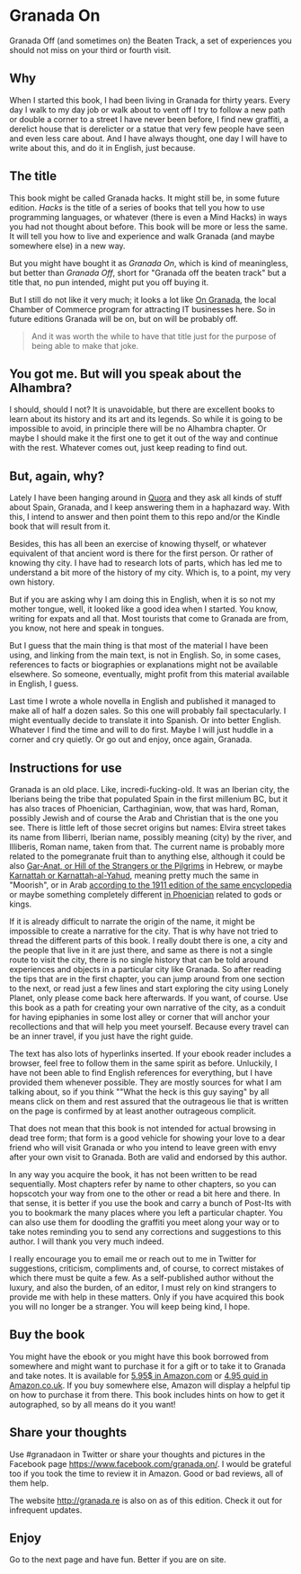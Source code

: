 Granada On
===========

Granada Off (and sometimes on) the Beaten Track, a set of experiences you should not miss on your third or fourth visit.

## Why

When I started this book, I had been living in Granada for thirty years. Every day I walk to my day job or walk about to vent off I try to follow a new path or double a corner to a street I have never been before, I find new graffiti, a derelict house that is derelicter or a statue that very few people have seen and even less care about. And I have always thought, one day I will have to write about this, and do it in English, just because.

## The title

This book might be called Granada hacks. It might still be, in some
future edition. *Hacks* is the title of a series of books that tell
you how to use programming languages, or whatever (there is even a
Mind Hacks) in ways you had not thought about before. This book will
be more or less the same. It will tell you how to live and experience
and walk Granada (and maybe somewhere else) in a new way.

But you might have bought it as *Granada On*, which is kind of
meaningless, but better than *Granada Off*, short for "Granada off the
beaten track" but a title that, no pun intended, might put you off
buying it.

But I still do not like it very much; it looks a lot like
[On Granada](http://www.ongranada.com/en/), the local Chamber of
Commerce program for attracting IT businesses here. So in future
editions Granada will be on, but on will be probably off.

>And it was worth the while to have that title just for the purpose of
>being able to make that joke. 

## You got me. But will you speak about the Alhambra?

I should, should I not? It is unavoidable, but there are excellent
books to learn about its history and its art and its legends. So while
it is going to be impossible to avoid, in principle there will be no
Alhambra chapter. Or maybe I should make it the first one to get it out
of the way and continue with the rest. Whatever comes out, just keep
reading to find out.

## But, again, why?

Lately I have been hanging around in [Quora](http://quora.com) and
they ask all kinds of stuff about Spain, Granada, and I keep answering
them in a haphazard way. With this, I intend to answer and then point
them to this repo and/or the Kindle book that will result from it. 

Besides, this has all been an exercise of knowing thyself, or whatever
equivalent of that ancient word is there for the first person. Or
rather of knowing thy city. I have had to research lots of parts,
which has led me to understand a bit more of the history of my
city. Which is, to a point, my very own history.

But if you are asking why I am doing this in English, when it is so
not my mother tongue, well, it looked like a good idea when I
started. You know, writing for expats and all that. Most tourists that
come to Granada are from, you know, not here and speak in tongues.

But I guess that the main thing is that most of the material I have
been using, and linking from the main text, is not in English. So, in
some cases, references to facts or biographies or explanations might
not be available elsewhere. So someone, eventually, might profit from
this material available in English, I guess. 

Last time I wrote a whole novella in English and published it managed
to make all of half a dozen sales. So this one will probably fail
spectacularly. 
I might eventually decide to translate it into Spanish. Or into better
English. Whatever I find the time and will to do first. Maybe I will
just huddle in a corner and cry quietly. Or go out and enjoy, once
again, Granada.


## Instructions for use

Granada is an old place. Like, incredi-fucking-old. It was an Iberian
city, the Iberians being the tribe that populated Spain in the first
millenium BC, but it has also traces of Phoenician, Carthaginian, wow,
that was hard, Roman, possibly Jewish and of course the Arab and
Christian that is the one you see. There is little left of those
secret origins but names: Elvira street takes its name from Iliberri,
Iberian name, possibly meaning (city) by the river, and Illiberis,
Roman name, taken from that. The current name is probably more related
to the pomegranate fruit than to anything else, although it could be
also
[Gar-Anat, or Hill of the Strangers or the Pilgrims](http://www.madregot.com/Sefarad.htm)
in Hebrew, or maybe
[Karnattah or Karnattah-al-Yahud](http://www.britannica.com/place/Granada-Spain),
meaning pretty much the same in "Moorish", or in Arab
[according to the 1911 edition of the same encyclopedia](http://www.theodora.com/encyclopedia/g2/granada_spain_capital.html)
or maybe something completely different
[in Phoenician](https://books.google.es/books?id=HHlZpX0XVEwC&pg=PA369&lpg=PA369&dq=karnattah&source=bl&ots=TzY2lMQo0m&sig=8O_3f9yYr0P9NOTIvGAFkTEV11Q&hl=es&sa=X&ved=0ahUKEwix3Kui8orKAhXLuBQKHRenD_Q4ChDoAQgeMAA#v=onepage&q=karnattah&f=false)
related to gods or kings. 

If it is already difficult to narrate the origin of the name, it might
be impossible to create a narrative for the city. That is why have not
tried to thread the different parts of this book. I really doubt there
is one, a city and the people that live in it are just there, and same
as there is not a single route to visit the city, there is no single
history that can be told around experiences and objects in a
particular city like Granada. So after reading the tips that are in
the first chapter, you can jump around from one section to the next,
or read just a few lines and start exploring the city using Lonely
Planet, only please come back here afterwards. If you want, of
course. Use this book as a path for creating your own narrative of the
city, as a conduit for having epiphanies in some lost alley or corner
that will anchor your recollections and that will help you meet
yourself. Because every travel can be an inner travel, if you just
have the right guide. 

The text has also lots of hyperlinks inserted. If your ebook reader
includes a browser, feel free to follow them in the same spirit as
before. Unluckily, I have not been able to find English references for
everything, but I have provided them whenever possible. They are
mostly sources for what I am talking about, so if you think ""What the
heck is this guy saying" by all means click on them and rest assured
that the outrageous lie that is written on the page is confirmed by at
least another outrageous complicit. 

That does not mean that this book is not intended for actual browsing
in dead tree form; that form is a good vehicle for showing your love
to a dear friend who will visit Granada or who you intend to leave
green with envy after your own visit to Granada. Both are valid and
endorsed by this author.

In any way you acquire the book, it has not been written to be read
sequentially. Most chapters refer by name to other chapters, so you
can hopscotch your way from one to the other or read a bit here and
there. In that sense, it is better if you use the book and carry a
bunch of Post-Its with you to bookmark the many places where you left
a particular chapter. You can also use them for doodling the graffiti
you meet along your way or to take notes reminding you to send any
corrections and suggestions to this author. I will thank you very much
indeed. 

I really encourage you to email me or reach out to me in Twitter for
suggestions, criticism, compliments and, of course, to correct
mistakes of which there must be quite a few. As a self-published
author without the luxury, and also the burden, of an editor, I must
rely on kind strangers to provide me with help in these matters. Only
if you have acquired this book you will no longer be a stranger. You
will keep being kind, I hope.

## Buy the book

You might have the ebook or you might have this book borrowed from
somewhere and might want to purchase it for a gift or to take it to
Granada and take notes. It is available for
[5.95$ in Amazon.com](https://www.amazon.com/Granada-On-Beaten-explorations-Andalusia/dp/1523257083/ref=as_sl_pc_ss_til?tag=perltutobyjjmere&linkCode=w01&linkId=3XPT2CFQUB6UBNK5&creativeASIN=1523257083)
or
[4.95 quid in Amazon.co.uk](https://www.amazon.co.uk/Granada-On-Beaten-explorations-Andalusia/dp/1523257083/ref=as_sl_pc_ss_til?tag=severawebsite-21&linkCode=w01&linkId=&creativeASIN=1523257083). If
you buy somewhere else, Amazon will display a helpful tip on how to
purchase it from there. This book includes hints on how to get it
autographed, so by all means do it you want!

## Share your thoughts

Use \#granadaon in Twitter or share your thoughts and pictures in the
Facebook page https://www.facebook.com/granada.on/. I would be
grateful too if you took the time to review it in Amazon. Good or bad
reviews, all of them help.

The website http://granada.re is also on as of this edition. Check it
out for infrequent updates.

## Enjoy

Go to the next page and have fun. Better if you are on site.
